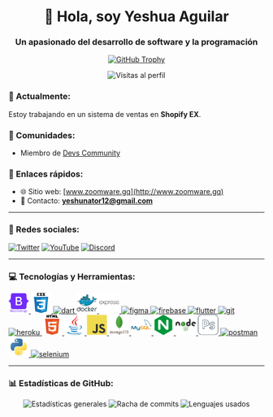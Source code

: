 <div align="center">
  <h1>👋 Hola, soy Yeshua Aguilar</h1>
  <h3>Un apasionado del desarrollo de software y la programación</h3>

  <p>
    <a href="https://github.com/ryo-ma/github-profile-trophy ">
      <img src="https://github-profile-trophy.vercel.app/?username=yeshua-aguilar " alt="GitHub Trophy" />
    </a>
  </p>

  <p>
    <img src="https://komarev.com/ghpvc/?username=yeshua-aguilar&label=Visitas%20al%20perfil&color=0e75b6&style=flat " alt="Visitas al perfil" />
  </p>
</div>

### 🚀 Actualmente:
Estoy trabajando en un sistema de ventas en **Shopify EX**.

### 👥 Comunidades:
- Miembro de [Devs Community](https://github.com/Devs-Com )

### 🔗 Enlaces rápidos:
- 🌐 Sitio web: [www.zoomware.gq](http://www.zoomware.gq)
- 📧 Contacto: **yeshunator12@gmail.com**

---

### 💬 Redes sociales:

<div align="left">
  <a href="https://twitter.com/yeshunator " target="_blank"><img src="https://raw.githubusercontent.com/rahuldkjain/github-profile-readme-generator/master/src/images/icons/Social/twitter.svg " height="30" width="40" alt="Twitter" /></a>
  <a href="https://www.youtube.com/channel/UCt-RwHmT0IGIUzAhhtsZkOA " target="_blank"><img src="https://raw.githubusercontent.com/rahuldkjain/github-profile-readme-generator/master/src/images/icons/Social/youtube.svg " height="30" width="40" alt="YouTube" /></a>
  <a href="https://discord.gg/Yeshunator_Gamer " target="_blank"><img src="https://raw.githubusercontent.com/rahuldkjain/github-profile-readme-readme-generator/master/src/images/icons/Social/discord.svg " height="30" width="40" alt="Discord" /></a>
</div>

---

### 💻 Tecnologías y Herramientas:

<a href="https://getbootstrap.com " target="_blank" rel="noreferrer"> <img src="https://raw.githubusercontent.com/devicons/devicon/master/icons/bootstrap/bootstrap-plain-wordmark.svg " alt="bootstrap" width="40" height="40"/> </a>
<a href="https://www.w3schools.com/css/ " target="_blank" rel="noreferrer"> <img src="https://raw.githubusercontent.com/devicons/devicon/master/icons/css3/css3-original-wordmark.svg " alt="css3" width="40" height="40"/> </a>
<a href="https://dart.dev " target="_blank" rel="noreferrer"> <img src="https://www.vectorlogo.zone/logos/dartlang/dartlang-icon.svg " alt="dart" width="40" height="40"/> </a>
<a href="https://www.docker.com/ " target="_blank" rel="noreferrer"> <img src="https://raw.githubusercontent.com/devicons/devicon/master/icons/docker/docker-original-wordmark.svg " alt="docker" width="40" height="40"/> </a>
<a href="https://expressjs.com " target="_blank" rel="noreferrer"> <img src="https://raw.githubusercontent.com/devicons/devicon/master/icons/express/express-original-wordmark.svg " alt="express" width="40" height="40"/> </a>
<a href="https://www.figma.com/ " target="_blank" rel="noreferrer"> <img src="https://www.vectorlogo.zone/logos/figma/figma-icon.svg " alt="figma" width="40" height="40"/> </a>
<a href="https://firebase.google.com/ " target="_blank" rel="noreferrer"> <img src="https://www.vectorlogo.zone/logos/firebase/firebase-icon.svg " alt="firebase" width="40" height="40"/> </a>
<a href="https://flutter.dev " target="_blank" rel="noreferrer"> <img src="https://www.vectorlogo.zone/logos/flutterio/flutterio-icon.svg " alt="flutter" width="40" height="40"/> </a>
<a href="https://git-scm.com/ " target="_blank" rel="noreferrer"> <img src="https://www.vectorlogo.zone/logos/git-scm/git-scm-icon.svg " alt="git" width="40" height="40"/> </a>
<a href="https://heroku.com " target="_blank" rel="noreferrer"> <img src="https://www.vectorlogo.zone/logos/heroku/heroku-icon.svg " alt="heroku" width="40" height="40"/> </a>
<a href="https://www.w3.org/html/ " target="_blank" rel="noreferrer"> <img src="https://raw.githubusercontent.com/devicons/devicon/master/icons/html5/html5-original-wordmark.svg " alt="html5" width="40" height="40"/> </a>
<a href="https://www.java.com " target="_blank" rel="noreferrer"> <img src="https://raw.githubusercontent.com/devicons/devicon/master/icons/java/java-original.svg " alt="java" width="40" height="40"/> </a>
<a href="https://developer.mozilla.org/en-US/docs/Web/JavaScript " target="_blank" rel="noreferrer"> <img src="https://raw.githubusercontent.com/devicons/devicon/master/icons/javascript/javascript-original.svg " alt="javascript" width="40" height="40"/> </a>
<a href="https://www.mongodb.com/ " target="_blank" rel="noreferrer"> <img src="https://raw.githubusercontent.com/devicons/devicon/master/icons/mongodb/mongodb-original-wordmark.svg " alt="mongodb" width="40" height="40"/> </a>
<a href="https://www.mysql.com/ " target="_blank" rel="noreferrer"> <img src="https://raw.githubusercontent.com/devicons/devicon/master/icons/mysql/mysql-original-wordmark.svg " alt="mysql" width="40" height="40"/> </a>
<a href="https://www.nginx.com " target="_blank" rel="noreferrer"> <img src="https://raw.githubusercontent.com/devicons/devicon/master/icons/nginx/nginx-original.svg " alt="nginx" width="40" height="40"/> </a>
<a href="https://nodejs.org " target="_blank" rel="noreferrer"> <img src="https://raw.githubusercontent.com/devicons/devicon/master/icons/nodejs/nodejs-original-wordmark.svg " alt="nodejs" width="40" height="40"/> </a>
<a href="https://www.photoshop.com/en " target="_blank" rel="noreferrer"> <img src="https://raw.githubusercontent.com/devicons/devicon/master/icons/photoshop/photoshop-line.svg " alt="photoshop" width="40" height="40"/> </a>
<a href="https://postman.com " target="_blank" rel="noreferrer"> <img src="https://www.vectorlogo.zone/logos/getpostman/getpostman-icon.svg " alt="postman" width="40" height="40"/> </a>
<a href="https://www.python.org " target="_blank" rel="noreferrer"> <img src="https://raw.githubusercontent.com/devicons/devicon/master/icons/python/python-original.svg " alt="python" width="40" height="40"/> </a>
<a href="https://www.selenium.dev " target="_blank" rel="noreferrer"> <img src="https://raw.githubusercontent.com/detain/svg-logos/780f25886640cef088af994181646db2f6b1a3f8/svg/selenium-logo.svg " alt="selenium" width="40" height="40"/> </a>

---

### 📊 Estadísticas de GitHub:

<div align="center">
  <img src="https://github-readme-stats.vercel.app/api?username=yeshua-aguilar&show_icons=true&locale=en " alt="Estadísticas generales" />
  <img src="https://github-readme-streak-stats.herokuapp.com/?user=yeshua-aguilar " alt="Racha de commits" />
  <img src="https://github-readme-stats.vercel.app/api/top-langs?username=yeshua-aguilar&show_icons=true&locale=en " alt="Lenguajes usados" />
</div>
